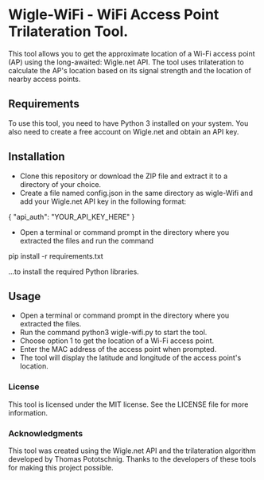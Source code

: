 # Wigle-WiFi - WiFi Access Point Trilateration Tool.

This tool allows you to get the approximate location of a Wi-Fi access point (AP) using the long-awaited: Wigle.net API. The tool uses trilateration to calculate the AP's location based on its signal strength and the location of nearby access points.

## Requirements

To use this tool, you need to have Python 3 installed on your system. You also need to create a free account on Wigle.net and obtain an API key.

## Installation

- Clone this repository or download the ZIP file and extract it to a directory of your choice.
- Create a file named config.json in the same directory as wigle-Wifi and add your Wigle.net API key in the following format:

{
    "api_auth": "YOUR_API_KEY_HERE"
}

- Open a terminal or command prompt in the directory where you extracted the files and run the command 

pip install -r requirements.txt 

...to install the required Python libraries.

## Usage

- Open a terminal or command prompt in the directory where you extracted the files.
- Run the command python3 wigle-wifi.py to start the tool.
- Choose option 1 to get the location of a Wi-Fi access point.
- Enter the MAC address of the access point when prompted.
- The tool will display the latitude and longitude of the access point's location.

### License

This tool is licensed under the MIT license. See the LICENSE file for more information.

### Acknowledgments

This tool was created using the Wigle.net API and the trilateration algorithm developed by Thomas Pototschnig. Thanks to the developers of these tools for making this project possible.

